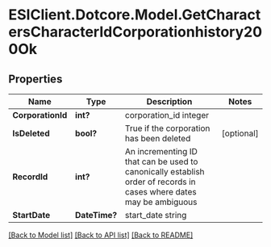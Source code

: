 # ESIClient.Dotcore.Model.GetCharactersCharacterIdCorporationhistory200Ok
## Properties

Name | Type | Description | Notes
------------ | ------------- | ------------- | -------------
**CorporationId** | **int?** | corporation_id integer | 
**IsDeleted** | **bool?** | True if the corporation has been deleted | [optional] 
**RecordId** | **int?** | An incrementing ID that can be used to canonically establish order of records in cases where dates may be ambiguous | 
**StartDate** | **DateTime?** | start_date string | 

[[Back to Model list]](../README.md#documentation-for-models) [[Back to API list]](../README.md#documentation-for-api-endpoints) [[Back to README]](../README.md)

